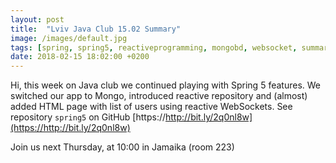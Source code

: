 ```yaml
---
layout: post
title:  "Lviv Java Club 15.02 Summary"
image: /images/default.jpg
tags: [spring, spring5, reactiveprogramming, mongobd, websocket, summary]
date: 2018-02-15 18:02:00 +0200
---
```


Hi, this week on Java club
we continued playing with Spring 5 features. We switched our app to Mongo, introduced reactive repository and (almost) added HTML page with list of users using reactive WebSockets. See repository `spring5` on GitHub [https://http://bit.ly/2q0nl8w](https://http://bit.ly/2q0nl8w)

Join us next Thursday, at 10:00 in Jamaika (room 223)

